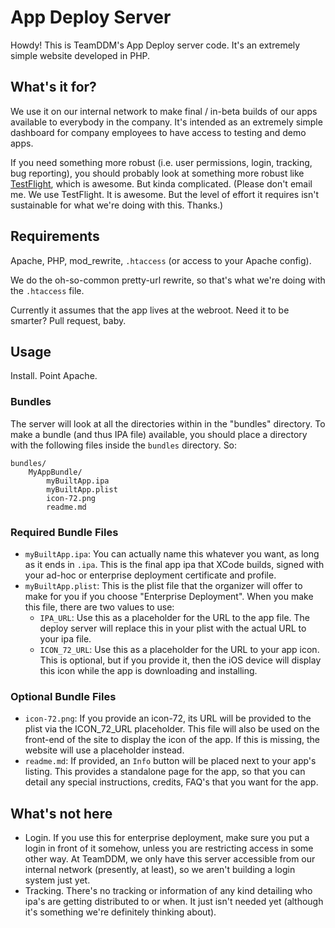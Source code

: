 # App Deploy Server

Howdy! This is TeamDDM's App Deploy server code. It's an extremely simple website developed in PHP.

## What's it for?

We use it on our internal network to make final / in-beta builds of our apps available to everybody in the company. It's intended as an extremely simple dashboard for company employees to have access to testing and demo apps.

If you need something more robust (i.e. user permissions, login, tracking, bug reporting), you should probably look at something more robust like [TestFlight](http://testflightapp.com), which is awesome. But kinda complicated. (Please don't email me. We use TestFlight. It is awesome. But the level of effort it requires isn't sustainable for what we're doing with this. Thanks.)

## Requirements

Apache, PHP, mod_rewrite, `.htaccess` (or access to your Apache config).

We do the oh-so-common pretty-url rewrite, so that's what we're doing with the `.htaccess` file.

Currently it assumes that the app lives at the webroot. Need it to be smarter? Pull request, baby.

## Usage

Install. Point Apache.

### Bundles

The server will look at all the directories within in the "bundles" directory. To make a bundle (and thus IPA file) available, you should place a directory with the following files inside the `bundles` directory. So:

    bundles/
        MyAppBundle/
            myBuiltApp.ipa
            myBuiltApp.plist
            icon-72.png
            readme.md

### Required Bundle Files

 - `myBuiltApp.ipa`: You can actually name this whatever you want, as long as it ends in `.ipa`. This is the final app ipa that XCode builds, signed with your ad-hoc or enterprise deployment certificate and profile.
 - `myBuiltApp.plist`: This is the plist file that the organizer will offer to make for you if you choose "Enterprise Deployment". When you make this file, there are two values to use:
   - `IPA_URL`: Use this as a placeholder for the URL to the app file. The deploy server will replace this in your plist with the actual URL to your ipa file.
   - `ICON_72_URL`: Use this as a placeholder for the URL to your app icon. This is optional, but if you provide it, then the iOS device will display this icon while the app is downloading and installing.

### Optional Bundle Files

 - `icon-72.png`: If you provide an icon-72, its URL will be provided to the plist via the ICON_72_URL placeholder. This file will also be used on the front-end of the site to display the icon of the app. If this is missing, the website will use a placeholder instead.
 - `readme.md`: If provided, an `Info` button will be placed next to your app's listing. This provides a standalone page for the app, so that you can detail any special instructions, credits, FAQ's that you want for the app.

## What's not here

 - Login. If you use this for enterprise deployment, make sure you put a login in front of it somehow, unless you are restricting access in some other way. At TeamDDM, we only have this server accessible from our internal network (presently, at least), so we aren't building a login system just yet.
 - Tracking. There's no tracking or information of any kind detailing who ipa's are getting distributed to or when. It just isn't needed yet (although it's something we're definitely thinking about).
